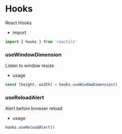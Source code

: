 # Hooks

React Hooks

- import

```js
import { hooks } from 'reactils'
```

### useWindowDimension

Listen to window resize

- usage

```jsx
const [height, width] = hooks.useWindowDimension()
```

### useReloadAlert

Alert before browser reload

- usage

```jsx
hooks.useReloadAlert()
```
